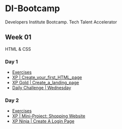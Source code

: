 # DI-Bootcamp
Developers Institute Bootcamp. Tech Talent Accelerator

## Week 01
HTML & CSS
### Day 1
- [Exercises](https://github.com/mvchalov/DI-Bootcamp/tree/main/week01/day1/Exercise)
- [XP | Create_your_first_HTML_page](https://github.com/mvchalov/DI-Bootcamp/tree/main/week01/day1/XP__create_your_first_HTML_page)
- [XP Gold | Create_a_landing_page](https://github.com/mvchalov/DI-Bootcamp/tree/main/week01/day1/XP_Gold__Create_a_landing_page)
- [Daily Challenge | Wednesday](https://github.com/mvchalov/DI-Bootcamp/tree/main/week01/day1/Daily_Challenge__Avengers)
### Day 2
- [Exercises](https://github.com/mvchalov/DI-Bootcamp/tree/main/week01/day2/Exercise__Command_Line_and_paths)
- [XP | Mini-Project: Shopping Website](https://github.com/mvchalov/DI-Bootcamp/tree/main/week01/day2/XP_Shopping_Website)
- [XP Ninja | Create A Login Page](https://github.com/mvchalov/DI-Bootcamp/tree/main/week01/day2/XPNinja_Login_page)
